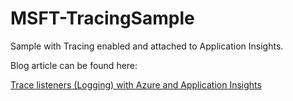 # MSFT-TracingSample
Sample with Tracing enabled and attached to Application Insights.

Blog article can be found here:

[Trace listeners (Logging) with Azure and Application Insights](https://msftplayground.com/2017/02/trace-listeners-logging-azure-application-insights/)

